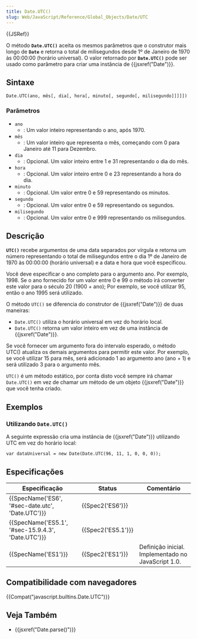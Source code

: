 ```yaml
---
title: Date.UTC()
slug: Web/JavaScript/Reference/Global_Objects/Date/UTC
---
```


{{JSRef}}

O método **`Date.UTC()`** aceita os mesmos parâmetros que o construtor mais longo de **`Date`** e retorna o total de milisegundos desde 1º de Janeiro de 1970 às 00:00:00 (horário universal). O valor retornado por **`Date.UTC()`** pode ser usado como parâmetro para criar uma instância de {{jsxref("Date")}}.

## Sintaxe

```
Date.UTC(ano, mês[, dia[, hora[, minuto[, segundo[, milisegundo]]]]])
```

### Parâmetros

- `ano`
  - : Um valor inteiro representando o ano, após 1970.
- `mês`
  - : Um valor inteiro que representa o mês, começando com 0 para Janeiro até 11 para Dezembro.
- `dia`
  - : Opcional. Um valor inteiro entre 1 e 31 representando o dia do mês.
- `hora`
  - : Opcional. Um valor inteiro entre 0 e 23 representando a hora do dia.
- `minuto`
  - : Opcional. Um valor entre 0 e 59 representando os minutos.
- `segundo`
  - : Opcional. Um valor entre 0 e 59 representando os segundos.
- `milisegundo`
  - : Opcional. Um valor entre 0 e 999 representando os milisegundos.

## Descrição

**`UTC()`** recebe argumentos de uma data separados por vírgula e retorna um número representando o total de milisegundos entre o dia 1º de Janeiro de 1970 às 00:00:00 (horário universal) e a data e hora que você especificou.

Você deve especificar o ano completo para o argumento ano. Por exemplo, 1998. Se o ano fornecido for um valor entre 0 e 99 o método irá converter este valor para o século 20 (1900 + ano); Por exemplo, se você utilizar 95, então o ano 1995 será utilizado.

O método `UTC()` se diferencia do construtor de {{jsxref("Date")}} de duas maneiras:

- `Date.UTC()` utiliza o horário universal em vez do horário local.
- `Date.UTC()` retorna um valor inteiro em vez de uma instância de {{jsxref("Date")}}.

Se você fornecer um argumento fora do intervalo esperado, o método UTC() atualiza os demais argumentos para permitir este valor. Por exemplo, se você utilizar 15 para mês, será adicionado 1 ao argumento ano (ano + 1) e será utilizado 3 para o argumento mês.

`UTC()` é um método estático, por conta disto você sempre irá chamar `Date.UTC()` em vez de chamar um método de um objeto {{jsxref("Date")}} que você tenha criado.

## Exemplos

### Utilizando `Date.UTC()`

A seguinte expressão cria uma instância de {{jsxref("Date")}} utilizando UTC em vez do horário local:

```
var dataUniversal = new Date(Date.UTC(96, 11, 1, 0, 0, 0));
```

## Especificações

| Especificação                                                        | Status                   | Comentário                                         |
| -------------------------------------------------------------------- | ------------------------ | -------------------------------------------------- |
| {{SpecName('ES6', '#sec-date.utc', 'Date.UTC')}}     | {{Spec2('ES6')}}     |                                                    |
| {{SpecName('ES5.1', '#sec-15.9.4.3', 'Date.UTC')}} | {{Spec2('ES5.1')}} |                                                    |
| {{SpecName('ES1')}}                                             | {{Spec2('ES1')}}     | Definição inicial. Implementado no JavaScript 1.0. |

## Compatibilidade com navegadores

{{Compat("javascript.builtins.Date.UTC")}}

## Veja Também

- {{jsxref("Date.parse()")}}
